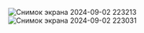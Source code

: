 ![Снимок экрана 2024-09-02 223213](https://github.com/user-attachments/assets/969e22de-7d77-4ef4-9c85-6b2c466a434f)
![Снимок экрана 2024-09-02 223031](https://github.com/user-attachments/assets/5235f06d-a87a-4b53-a477-acc65e378e32)
